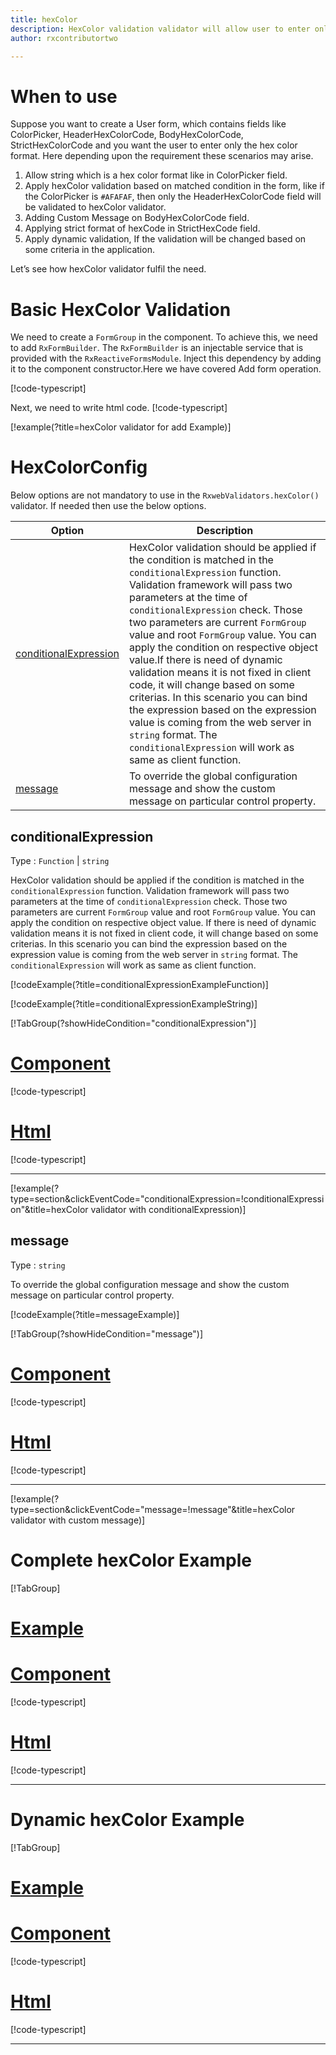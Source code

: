 ```yaml
---
title: hexColor  
description: HexColor validation validator will allow user to enter only the input in proper Hex Color format.
author: rxcontributortwo

---
```

# When to use
Suppose you want to create a User form, which contains fields like ColorPicker, HeaderHexColorCode, BodyHexColorCode, StrictHexColorCode and you want the user to enter only the hex color format. Here depending upon the requirement these scenarios may arise.

1.	Allow string which is a hex color format like in ColorPicker field.
2.	Apply hexColor validation based on matched condition in the form, like if the ColorPicker is `#AFAFAF`, then only the HeaderHexColorCode field will be validated to hexColor validator.
3.	Adding Custom Message on BodyHexColorCode field.
4. Applying strict format of hexCode in StrictHexCode field.
5.	Apply dynamic validation, If the validation will be changed based on some criteria in the application.

Let’s see how hexColor validator fulfil the need.

# Basic HexColor Validation
We need to create a `FormGroup` in the component. To achieve this, we need to add `RxFormBuilder`. The `RxFormBuilder` is an injectable service that is provided with the `RxReactiveFormsModule`. Inject this dependency by adding it to the component constructor.Here we have covered Add form operation. 

[!code-typescript[](\assets\examples\reactive-form-validators\validators\hexColor\add\hex-color-add.component.ts?type=section)]

Next, we need to write html code.
[!code-typescript[](\assets\examples\reactive-form-validators\validators\hexColor\add\hex-color-add.component.html?type=section)]

[!example(?title=hexColor validator for add Example)]
<app-hexColor-add-validator></app-hexColor-add-validator>


# HexColorConfig 
Below options are not mandatory to use in the `RxwebValidators.hexColor()` validator. If needed then use the below options.

|Option | Description |
|--- | ---- |
|[conditionalExpression](#conditionalexpression) | HexColor validation should be applied if the condition is matched in the `conditionalExpression` function. Validation framework will pass two parameters at the time of `conditionalExpression` check. Those two parameters are current `FormGroup` value and root `FormGroup` value. You can apply the condition on respective object value.If there is need of dynamic validation means it is not fixed in client code, it will change based on some criterias. In this scenario you can bind the expression based on the expression value is coming from the web server in `string` format. The `conditionalExpression` will work as same as client function. |
|[message](#message) | To override the global configuration message and show the custom message on particular control property. |

## conditionalExpression 
Type :  `Function`  |  `string` 

HexColor validation should be applied if the condition is matched in the `conditionalExpression` function. Validation framework will pass two parameters at the time of `conditionalExpression` check. Those two parameters are current `FormGroup` value and root `FormGroup` value. You can apply the condition on respective object value.
If there is need of dynamic validation means it is not fixed in client code, it will change based on some criterias. In this scenario you can bind the expression based on the expression value is coming from the web server in `string` format. The `conditionalExpression` will work as same as client function.

[!codeExample(?title=conditionalExpressionExampleFunction)]

[!codeExample(?title=conditionalExpressionExampleString)]

[!TabGroup(?showHideCondition="conditionalExpression")]
# [Component](#tab\conditionalExpressionComponent)
[!code-typescript[](\assets\examples\reactive-form-validators\validators\hexColor\conditionalExpression\hex-color-conditional-expressions.component.ts)]
# [Html](#tab\conditionalExpressionHtml)
[!code-typescript[](\assets\examples\reactive-form-validators\validators\hexColor\conditionalExpression\hex-color-conditional-expressions.component.html)]
***

[!example(?type=section&clickEventCode="conditionalExpression=!conditionalExpression"&title=hexColor validator with conditionalExpression)]
<app-hexColor-conditionalExpression-validator></app-hexColor-conditionalExpression-validator>
 
## message 
Type :  `string` 

To override the global configuration message and show the custom message on particular control property.

[!codeExample(?title=messageExample)]

[!TabGroup(?showHideCondition="message")]
# [Component](#tab\messageComponent)
[!code-typescript[](\assets\examples\reactive-form-validators\validators\hexColor\message\hex-color-message.component.ts)]
# [Html](#tab\messageHtml)
[!code-typescript[](\assets\examples\reactive-form-validators\validators\hexColor\message\hex-color-message.component.html)]
***

[!example(?type=section&clickEventCode="message=!message"&title=hexColor validator with custom message)]
<app-hexColor-message-validator></app-hexColor-message-validator>

# Complete hexColor Example
[!TabGroup]
# [Example](#tab\completeexample)
<app-hexColor-complete-validator></app-hexColor-complete-validator>
# [Component](#tab\completecomponent)
[!code-typescript[](\assets\examples\reactive-form-validators\validators\hexColor\complete\hex-color-complete.component.ts)]
# [Html](#tab\completehtml)
[!code-typescript[](\assets\examples\reactive-form-validators\validators\hexColor\complete\hex-color-complete.component.html)]
***

# Dynamic hexColor Example
[!TabGroup]
# [Example](#tab\dynamicexample)
<app-hexColor-dynamic-validator></app-hexColor-dynamic-validator>
# [Component](#tab\dynamiccomponent)
[!code-typescript[](\assets\examples\reactive-form-validators\validators\hexColor\dynamic\hex-color-dynamic.component.ts)]
# [Html](#tab\dynamichtml)
[!code-typescript[](\assets\examples\reactive-form-validators\validators\hexColor\dynamic\hex-color-dynamic.component.html)]
***